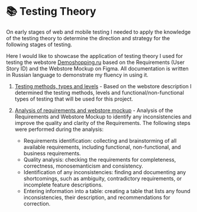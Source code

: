 
# 📚 Testing Theory

On early stages of web and mobile testing I needed to apply the knowledge of the testing theory to determine the direction and strategy for the following stages of testing. 

Here I would like to showcase the application of testing theory I used for testing the webstore [Demoshopping.ru](https://demoshopping.ru/) based on the Requirements (User Story ID) and the Webstore Mockup on Figma. All documentation is written in Russian language to demonstrate my fluency in using it.

1. [Testing methods, types and levels](https://docs.google.com/spreadsheets/d/1KWTDez9xweNvRTERS_mUl4eEs0c1vACXWuRTJvxhgf8/edit?usp=sharing) - Based on the webstore description I determined the testing methods, levels and functional/non-functional types of testing that will be used for this project.

3. [Analysis of requirements and webstore mockup](https://docs.google.com/spreadsheets/d/1Sh8iG60d5kVHnhzEE__uBk8ARU2YSYHTjRcyFaxdjbo/edit?usp=sharing) - Analysis of the Requirements and Webstore Mockup to identify any inconsistencies and improve the quality and clarity of the Requirements. The following steps were performed during the analysis:

   * Requirements identification: collecting and brainstorming of all available requirements, including functional, non-functional, and business requirements.
   * Quality analysis: checking the requirements for completeness, correctness, monosemanticism and consistency.
   * Identification of any inconsistencies: finding and documenting any shortcomings, such as ambiguity, contradictory requirements, or incomplete feature descriptions.
   * Entering information into a table: creating a table that lists any found inconsistencies, their description, and recommendations for correction.
